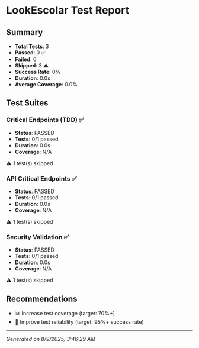 # LookEscolar Test Report

## Summary
- **Total Tests**: 3
- **Passed**: 0 ✅
- **Failed**: 0 
- **Skipped**: 3 ⚠️
- **Success Rate**: 0%
- **Duration**: 0.0s
- **Average Coverage**: 0.0%

## Test Suites


### Critical Endpoints (TDD) ✅

- **Status**: PASSED
- **Tests**: 0/1 passed
- **Duration**: 0.0s
- **Coverage**: N/A


⚠️ 1 test(s) skipped

### API Critical Endpoints ✅

- **Status**: PASSED
- **Tests**: 0/1 passed
- **Duration**: 0.0s
- **Coverage**: N/A


⚠️ 1 test(s) skipped

### Security Validation ✅

- **Status**: PASSED
- **Tests**: 0/1 passed
- **Duration**: 0.0s
- **Coverage**: N/A


⚠️ 1 test(s) skipped


## Recommendations


- 📊 Increase test coverage (target: 70%+)
- 🎯 Improve test reliability (target: 95%+ success rate)


---
*Generated on 8/9/2025, 3:46:29 AM*
